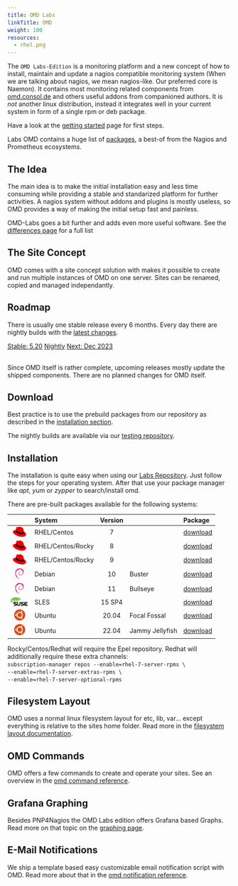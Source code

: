```yaml
---
title: OMD Labs
linkTitle: OMD
weight: 100
resources:
  - rhel.png
---
```


The `OMD Labs-Edition` is a monitoring platform and a new concept of how to install, maintain and update a nagios compatible monitoring system (When we are talking about nagios, we mean nagios-like. Our preferred core is Naemon). It contains most monitoring related components from [omd.consol.de](/) and others useful addons from companioned authors. It is _not_ another linux distribution, instead it integrates well in your current system in form of a single rpm or deb package.

Have a look at the [getting started](getting_started) page for first steps.


Labs OMD contains a huge list of [packages](packages), a best-of from the Nagios and Prometheus ecosystems.

## The Idea
The main idea is to make the initial installation easy and less time consuming while providing a stable and standarized platform for further activities. A nagios system without addons and plugins is mostly useless, so OMD provides a way of making the initial setup fast and painless.

OMD-Labs goes a bit further and adds even more useful software. See the [differences page](differences) for a full list

## The Site Concept
OMD comes with a site concept solution with makes it possible to create and run multiple instances of OMD on one server. Sites can be renamed, copied and managed independantly.

## Roadmap
There is usually one stable release every 6 months. Every day there are nightly builds with the [latest changes](https://github.com/ConSol-Monitoring/omd/blob/labs/Changelog).

<div class="btn-group btn-group-lg releaseplan" role="group" aria-label="Release plan" style="width:100%;">
  <a class="btn btn-success" href="#download" role="button" style="width:50%;">Stable: 5.20</a>
  <a class="btn btn-info" href="https://labs.consol.de/omd/builds.html" role="button" style="width:25%;">Nightly</a>
  <a class="btn btn-warning" href="https://github.com/ConSol-Monitoring/omd/blob/labs/Changelog" role="button" target="_blank" style="width:25%;">Next: Dec 2023</a>
</div>
<br clear="both">

Since OMD itself is rather complete, upcoming releases mostly update the shipped
components. There are no planned changes for OMD itself.

## Download
Best practice is to use the prebuild packages from our repository as described in the [installation section](#installation).

The nightly builds are available via our [testing repository](https://labs.consol.de/repo/testing/).

## Installation

The installation is quite easy when using our [Labs Repository](https://labs.consol.de/repo/stable/). Just follow the steps for your operating system. After that use
your package manager like _apt_, _yum_ or _zypper_ to search/install omd.

There are pre-built packages available for the following systems:


|| System | Version || Package |
|:--:|:-------|:-----------------:|:---------------|:---|
| <img src="rhel.png" alt="rhel" width="30"/> | RHEL/Centos | 7 | | [download](https://labs.consol.de/repo/stable/#_7) |
| <img src="rhel.png" alt="rhel" width="30"/> | RHEL/Centos/Rocky | 8 | | [download](https://labs.consol.de/repo/stable/#_8) |
| <img src="rhel.png" alt="rhel" width="30"/> | RHEL/Centos/Rocky | 9 | | [download](https://labs.consol.de/repo/stable/#_9) |
| <img src="debian.png" alt="debian" width="20"/> | Debian | 10 | Buster | [download](https://labs.consol.de/repo/stable/#_debian_bullseye_10_0) |
| <img src="debian.png" alt="debian" width="20"/> | Debian | 11 | Bullseye | [download](https://labs.consol.de/repo/stable/#_debian_bullseye_11_0) |
| <img src="sles.png" alt="sles" width="40"/> | SLES | 15 SP4 | | [download](https://labs.consol.de/repo/stable/#_sles_15_sp4) |
| <img src="ubuntu.png" alt="ubuntu" width="25"/> | Ubuntu | 20.04 | Focal Fossal | [download](https://labs.consol.de/repo/stable/#_ubuntu_focal_fossal_20_04) |
| <img src="ubuntu.png" alt="ubuntu" width="25"/> | Ubuntu | 22.04 | Jammy Jellyfish| [download](https://labs.consol.de/repo/stable/#_ubuntu_jammy_jellyfish_22_04) |


<p class="hint">
Rocky/Centos/Redhat will require the Epel repository. Redhat will additionally require these extra channels:<br><code>subscription-manager repos --enable=rhel-7-server-rpms \<br>--enable=rhel-7-server-extras-rpms \<br>--enable=rhel-7-server-optional-rpms</code>
</p>


## Filesystem Layout

OMD uses a normal linux filesystem layout for etc, lib, var... except everything is relative to the sites home folder.
Read more in the [filesystem layout documentation](filesystem_layout).

## OMD Commands

OMD offers a few commands to create and operate your sites.
See an overview in the [omd command reference](commands).

## Grafana Graphing
Besides PNP4Nagios the OMD Labs edition offers Grafana based Graphs. Read more on
that topic on the [graphing page](howtos/grafana/).

## E-Mail Notifications

We ship a template based easy customizable email notification script with OMD.
Read more about that in the [omd notification reference](howtos/html_notifications/).

